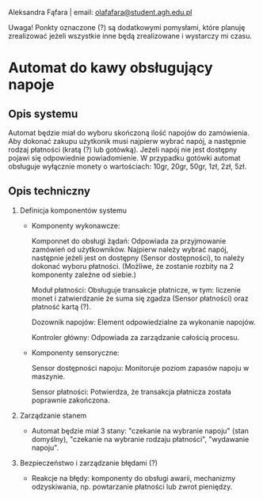 Aleksandra Fąfara | email: olafafara@student.agh.edu.pl

Uwaga! Ponkty oznaczone (?) są dodatkowymi pomysłami, które planuję zrealizować jeżeli wszystkie inne będą zrealizowane i wystarczy mi czasu.

# Automat do kawy obsługujący napoje 

## Opis systemu
Automat będzie miał do wyboru skończoną ilość napojów do zamówienia. Aby dokonać zakupu użytkonik musi najpierw wybrać napój, a następnie rodzaj płatności (kratą (?) lub gotówką).  Jeżeli napój nie jest dostępny pojawi się odpowiednie powiadomienie. W przypadku gotówki automat obsługuje wyłącznie monety o wartościach: 10gr, 20gr, 50gr, 1zł, 2zł, 5zł.

## Opis techniczny
1. Definicja komponentów systemu

    - Komponenty wykonawcze:

        Komponnet do obsługi żądań: Odpowiada za przyjmowanie zamówień od użytkowników. Najpierw należy wybrać napój, następnie jeżeli jest on dostępny (Sensor dostępności), to należy dokonać wyboru płatności. (Możliwe, że zostanie rozbity na 2 komponenty zaleźne od siebie.)

        Moduł płatności: Obsługuje transakcje płatnicze, w tym: liczenie monet i zatwierdzanie że suma się zgadza (Sensor płatności) oraz płatność kartą (?).

        Dozownik napojów: Element odpowiedzialne za wykonanie napojów.

        Kontroler główny: Odpowiada za zarządzanie całością procesu.

    - Komponenty sensoryczne:

        Sensor dostępności napoju: Monitoruje poziom zapasów napoju w maszynie.

        Sensor płatności: Potwierdza, że transakcja płatnicza została poprawnie zakończona.

2. Zarządzanie stanem
   - Automat będzie miał 3 stany: "czekanie na wybranie napoju" (stan domyślny), "czekanie na wybranie rodzaju płatności", "wydawanie napoju".

3. Bezpieczeństwo i zarządzanie błędami (?)
    - Reakcje na błędy: komponenty do obsługi awarii, mechanizmy odzyskiwania, np. powtarzanie płatności lub zwrot pieniędzy.






